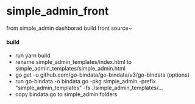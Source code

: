 # simple_admin_front
from simple_admin dashborad build  front  source~

#### build
* run yarn build
* rename simple_admin_templates/index.html to simple_admin_templates/simple_admin.html
* go get -u github.com/go-bindata/go-bindata/v3/go-bindata (options)
* run go-bindata -o bindata.go -pkg simple_admin -prefix "simple_admin_templates" -fs ./simple_admin_templates/...
* copy bindata.go to simple_admin folders

